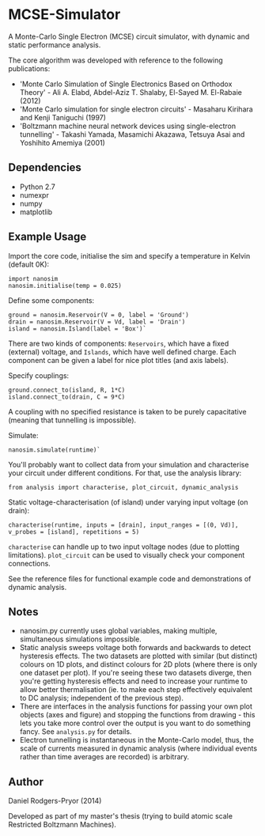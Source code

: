 MCSE-Simulator
==============

A Monte-Carlo Single Electron (MCSE) circuit simulator, with dynamic and static performance analysis.

The core algorithm was developed with reference to the following publications:
* 'Monte Carlo Simulation of Single Electronics Based on Orthodox Theory' - Ali A. Elabd, Abdel-Aziz T. Shalaby, El-Sayed M. El-Rabaie (2012)
* 'Monte Carlo simulation for single electron circuits' - Masaharu Kirihara and Kenji Taniguchi (1997)
* 'Boltzmann machine neural network devices using single-electron tunnelling' - Takashi Yamada, Masamichi Akazawa, Tetsuya Asai and Yoshihito Amemiya (2001)

Dependencies
------------
* Python 2.7
* numexpr
* numpy
* matplotlib



Example Usage
-------------

Import the core code, initialise the sim and specify a temperature in Kelvin (default 0K):

    import nanosim
    nanosim.initialise(temp = 0.025)
  
Define some components:

    ground = nanosim.Reservoir(V = 0, label = 'Ground')
    drain = nanosim.Reservoir(V = Vd, label = 'Drain')
    island = nanosim.Island(label = 'Box')`
  
There are two kinds of components: `Reservoirs`, which have a fixed (external) voltage, and `Islands`, which have well defined charge. Each component can be given a label for nice plot titles (and axis labels).
  
Specify couplings:

    ground.connect_to(island, R, 1*C)
    island.connect_to(drain, C = 9*C)
  
A coupling with no specified resistance is taken to be purely capacitative (meaning that tunnelling is impossible).
  
Simulate:

    nanosim.simulate(runtime)`

You'll probably want to collect data from your simulation and characterise your circuit under different conditions. For that, use the analysis library:

    from analysis import characterise, plot_circuit, dynamic_analysis

Static voltage-characterisation (of island) under varying input voltage (on drain):

    characterise(runtime, inputs = [drain], input_ranges = [(0, Vd)], v_probes = [island], repetitions = 5)
  
`characterise` can handle up to two input voltage nodes (due to plotting limitations).
`plot_circuit` can be used to visually check your component connections.


See the reference files for functional example code and demonstrations of dynamic analysis.

Notes
-------------
* nanosim.py currently uses global variables, making multiple, simultaneous simulations impossible.
* Static analysis sweeps voltage both forwards and backwards to detect hysteresis effects. The two datasets are plotted with similar (but distinct) colours on 1D plots, and distinct colours for 2D plots (where there is only one dataset per plot). If you're seeing these two datasets diverge, then you're getting hysteresis effects and need to increase your runtime to allow better thermalisation (ie. to make each step effectively equivalent to DC analysis; independent of the previous step).
* There are interfaces in the analysis functions for passing your own plot objects (axes and figure) and stopping the functions from drawing - this lets you take more control over the output is you want to do something fancy. See `analysis.py` for details.
* Electron tunnelling is instantaneous in the Monte-Carlo model, thus, the scale of currents measured in dynamic analysis (where individual events rather than time averages are recorded) is arbitrary.


Author
-------------
Daniel Rodgers-Pryor (2014)

Developed as part of my master's thesis (trying to build atomic scale Restricted Boltzmann Machines).
